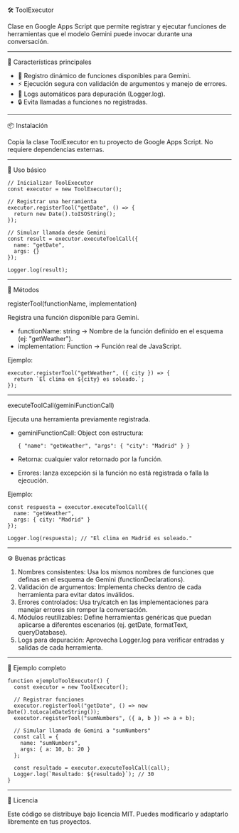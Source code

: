 🛠️ ToolExecutor

Clase en Google Apps Script que permite registrar y ejecutar funciones
de herramientas que el modelo Gemini puede invocar durante una
conversación.

------------------------------------------------------------------------

🚀 Características principales

-   📂 Registro dinámico de funciones disponibles para Gemini.
-   ⚡ Ejecución segura con validación de argumentos y manejo de
    errores.
-   📝 Logs automáticos para depuración (Logger.log).
-   🔒 Evita llamadas a funciones no registradas.

------------------------------------------------------------------------

📦 Instalación

Copia la clase ToolExecutor en tu proyecto de Google Apps Script.
No requiere dependencias externas.

------------------------------------------------------------------------

🔑 Uso básico

    // Inicializar ToolExecutor
    const executor = new ToolExecutor();

    // Registrar una herramienta
    executor.registerTool("getDate", () => {
      return new Date().toISOString();
    });

    // Simular llamada desde Gemini
    const result = executor.executeToolCall({
      name: "getDate",
      args: {}
    });

    Logger.log(result);

------------------------------------------------------------------------

📂 Métodos

registerTool(functionName, implementation)

Registra una función disponible para Gemini.

-   functionName: string → Nombre de la función definido en el esquema
    (ej: "getWeather").
-   implementation: Function → Función real de JavaScript.

Ejemplo:

    executor.registerTool("getWeather", ({ city }) => {
      return `El clima en ${city} es soleado.`;
    });

------------------------------------------------------------------------

executeToolCall(geminiFunctionCall)

Ejecuta una herramienta previamente registrada.

-   geminiFunctionCall: Object con estructura:

        { "name": "getWeather", "args": { "city": "Madrid" } }

-   Retorna: cualquier valor retornado por la función.

-   Errores: lanza excepción si la función no está registrada o falla la
    ejecución.

Ejemplo:

    const respuesta = executor.executeToolCall({
      name: "getWeather",
      args: { city: "Madrid" }
    });

    Logger.log(respuesta); // "El clima en Madrid es soleado."

------------------------------------------------------------------------

⚙️ Buenas prácticas

1.  Nombres consistentes: Usa los mismos nombres de funciones que
    definas en el esquema de Gemini (functionDeclarations).
2.  Validación de argumentos: Implementa checks dentro de cada
    herramienta para evitar datos inválidos.
3.  Errores controlados: Usa try/catch en las implementaciones para
    manejar errores sin romper la conversación.
4.  Módulos reutilizables: Define herramientas genéricas que puedan
    aplicarse a diferentes escenarios (ej. getDate, formatText,
    queryDatabase).
5.  Logs para depuración: Aprovecha Logger.log para verificar entradas y
    salidas de cada herramienta.

------------------------------------------------------------------------

📖 Ejemplo completo

    function ejemploToolExecutor() {
      const executor = new ToolExecutor();

      // Registrar funciones
      executor.registerTool("getDate", () => new Date().toLocaleDateString());
      executor.registerTool("sumNumbers", ({ a, b }) => a + b);

      // Simular llamada de Gemini a "sumNumbers"
      const call = {
        name: "sumNumbers",
        args: { a: 10, b: 20 }
      };

      const resultado = executor.executeToolCall(call);
      Logger.log(`Resultado: ${resultado}`); // 30
    }

------------------------------------------------------------------------

📜 Licencia

Este código se distribuye bajo licencia MIT.
Puedes modificarlo y adaptarlo libremente en tus proyectos.

